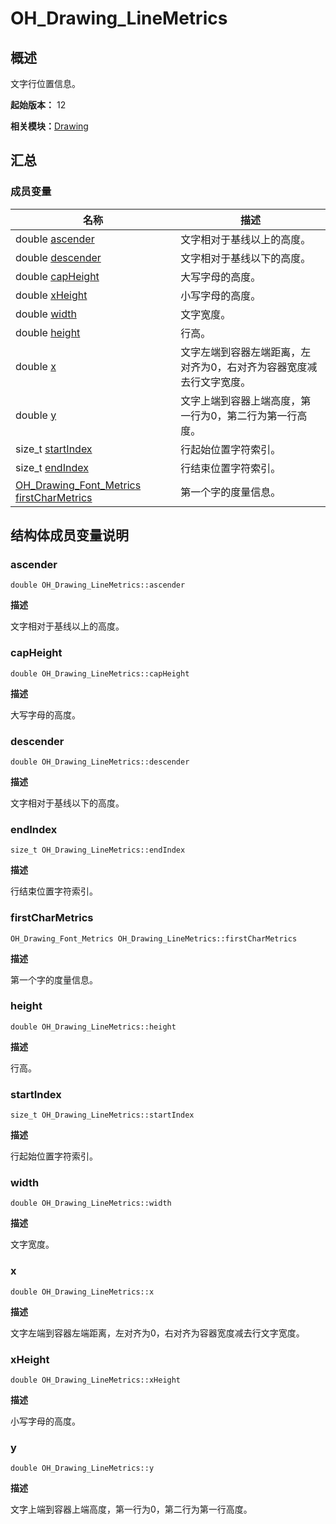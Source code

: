 # OH_Drawing_LineMetrics


## 概述

文字行位置信息。

**起始版本：** 12

**相关模块：**[Drawing](_drawing.md)


## 汇总


### 成员变量

| 名称 | 描述 | 
| -------- | -------- |
| double [ascender](#ascender) | 文字相对于基线以上的高度。 | 
| double [descender](#descender) | 文字相对于基线以下的高度。 | 
| double [capHeight](#capheight) | 大写字母的高度。 | 
| double [xHeight](#xheight) | 小写字母的高度。 | 
| double [width](#width) | 文字宽度。 | 
| double [height](#height) | 行高。 | 
| double [x](#x) | 文字左端到容器左端距离，左对齐为0，右对齐为容器宽度减去行文字宽度。 | 
| double [y](#y) | 文字上端到容器上端高度，第一行为0，第二行为第一行高度。 | 
| size_t [startIndex](#startindex) | 行起始位置字符索引。 | 
| size_t [endIndex](#endindex) | 行结束位置字符索引。 | 
| [OH_Drawing_Font_Metrics](_o_h___drawing___font___metrics.md) [firstCharMetrics](#firstcharmetrics) | 第一个字的度量信息。 | 


## 结构体成员变量说明


### ascender

```
double OH_Drawing_LineMetrics::ascender
```

**描述**

文字相对于基线以上的高度。


### capHeight

```
double OH_Drawing_LineMetrics::capHeight
```

**描述**

大写字母的高度。


### descender

```
double OH_Drawing_LineMetrics::descender
```

**描述**

文字相对于基线以下的高度。


### endIndex

```
size_t OH_Drawing_LineMetrics::endIndex
```

**描述**

行结束位置字符索引。


### firstCharMetrics

```
OH_Drawing_Font_Metrics OH_Drawing_LineMetrics::firstCharMetrics
```

**描述**

第一个字的度量信息。


### height

```
double OH_Drawing_LineMetrics::height
```

**描述**

行高。


### startIndex

```
size_t OH_Drawing_LineMetrics::startIndex
```

**描述**

行起始位置字符索引。


### width

```
double OH_Drawing_LineMetrics::width
```

**描述**

文字宽度。


### x

```
double OH_Drawing_LineMetrics::x
```

**描述**

文字左端到容器左端距离，左对齐为0，右对齐为容器宽度减去行文字宽度。


### xHeight

```
double OH_Drawing_LineMetrics::xHeight
```

**描述**

小写字母的高度。


### y

```
double OH_Drawing_LineMetrics::y
```

**描述**

文字上端到容器上端高度，第一行为0，第二行为第一行高度。
